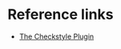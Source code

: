 # Reference links
* [The Checkstyle Plugin](https://docs.gradle.org/current/userguide/checkstyle_plugin.html)